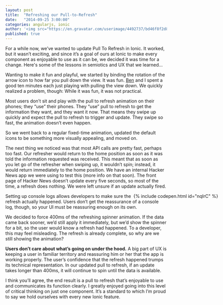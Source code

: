 ```yaml
---
layout: post
title:  "Refreshing our Pull-to-Refresh"
date:   "2014-09-25 3:00:00"
categories: angularjs, ionic
author: '<img src="https://en.gravatar.com/userimage/4492737/bd46f8f2d8d12133c4df6c0441bc7ef1.jpg" class="author-icon"><a href="http://twitter.com/perrygovier" target="_blank">@perrygovier</a>'
published: true
---
```


For a while now, we’ve wanted to update Pull To Refresh in Ionic. It worked, but it wasn’t exciting, and since it’s a goal of ours at Ionic to make every component as enjoyable to use as it can be, we decided it was time for a change. Here's some of the lessons in semiotics and UX that we learned...

<!-- more -->

Wanting to make it fun and playful, we started by binding the rotation of the arrow icon to how far you pull down the view. It was fun. [Ben](https://twitter.com/benjsperry) and I spent a good ten minutes each just playing with pulling the view down. We quickly realized a problem, though: While it was fun, it was not practical. 

Most users don’t sit and play with the pull to refresh animation on their phones; they “use” their phones. They “use” pull to refresh to get the information they want, and they want it now. That means they swipe up quickly and expect the pull to refresh to trigger and update. They swipe so fast, the animation doesn’t even happen.

So we went back to a regular fixed-time animation, updated the default icons to be something more visually appealing, and moved on. 

The next thing we noticed was that most API calls are pretty fast, perhaps too fast. Our refresher would return to the home position as soon as it was told the information requested was received. This meant that as soon as you let go of the refresher when swiping up, it wouldn’t spin; instead, it would return immediately to the home position. We have an internal Hacker News app we were using to test this (more info on that soon). The front page of Hacker News doesn’t update every five seconds, so most of the time, a refresh does nothing. We were left unsure if an update actually fired. 

<div style="float: right; margin-right: -160px">
  {% include codepen.html id="nqIrC" %}
</div>

Setting up console logs allows developers to make sure the refresh actually happened. Users don’t get the reassurance of a console log, though, so your UI must be reassuring enough on its own.

We decided to force 400ms of the refreshing spinner animation. If the data came back sooner, we’d still apply it immediately, but we’d show the spinner for a bit, so the user would know a refresh had happened. To a developer, this may feel misleading. The refresh is already complete, so why are we still showing the animation?

**Users don’t care about what’s going on under the hood.** A big part of UX is keeping a user in familiar territory and reassuring him or her that the app is working properly. The user’s confidence that the refresh happened trumps its technical representation. In our updated pull to refresh, if an update takes longer than 400ms, it will continue to spin until the data is available. 

I think you’ll agree, the end result is a pull to refresh that’s enjoyable to use and communicates its function clearly. I greatly enjoyed going into this level of critical thinking on just one component. It’s a standard to which I’m proud to say we hold ourselves with every new Ionic feature. 

